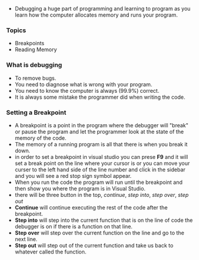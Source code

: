 - Debugging a huge part of programming and learning to program as you learn how the computer allocates memory and runs your program. 

### Topics 
- Breakpoints 
- Reading Memory 

### What is debugging 
- To remove bugs. 
- You need to diagnose what is wrong  with your program. 
- You need to know the computer is always (99.9%) correct. 
- It is always some mistake the programmer did when writing the code. 

### Setting a Breakpoint 
- A breakpoint is a point in the program where the debugger will "break" or pause the program and let the programmer look at the state of the memory of the code. 
- The memory of a running program is all that there is when you break it down. 
- in order to set a breakpoint in visual studio you can prese **F9** and it will set a break point on the line where your cursor is  or you can move your curser to the left hand side of the line number and click in the sidebar and you will see a red stop sign symbol appear. 
- When you run the code the program will run until the breakpoint and then show you where the program is in Visual Studio. 
- there will be three button in the top, *continue*, *step into*, *step over*, *step out* 
- **Continue** will continue executing the rest of the code after the breakpoint. 
- **Step into** will step into the current function that is on the line of code the debugger is on if there is a function on that line. 
- **Step over** will step over the current function on the line and go to the next line. 
- **Step out** will step out of the current function and take us back to whatever called the function. 

